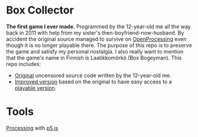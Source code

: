 # Box Collector
**The first game I ever made.** Programmed by the 12-year-old me all the way back in 2011 with help from my sister's then-boyfriend-now-husband. By accident the original source managed to survive on [OpenProcessing](https://openprocessing.org/sketch/47537) even though it is no longer playable there. The purpose of this repo is to preserve the game and satisfy my personal nostalgia. I also really want to mention that the game's name in Finnish is Laatikkomörkö (Box Bogeyman). This repo includes:
- [Original](/original/original.pde) uncensored source code written by the 12-year-old me.
- [Improved version](/docs/Web.js) based on the original to have easy access to a [playable version](https://harju.io/box-game/).

# Tools
[Processing](https://processing.org/) with [p5.js](https://p5js.org/)
